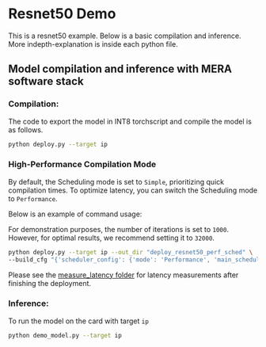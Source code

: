 # Resnet50 Demo

This is a resnet50 example. Below is a basic compilation and inference.
More indepth-explanation is inside each python file.

## Model compilation and inference with MERA software stack

### Compilation:

The code to export the model in INT8 torchscript and compile the model is as follows.
```bash
python deploy.py --target ip
```

### High-Performance Compilation Mode

By default, the Scheduling mode is set to `Simple`, prioritizing quick compilation times. To optimize latency, you can switch the Scheduling mode to `Performance`.

Below is an example of command usage:

For demonstration purposes, the number of iterations is set to `1000`. However, for optimal results, we recommend setting it to `32000`.

```bash
python deploy.py --target ip --out_dir "deploy_resnet50_perf_sched" \
--build_cfg "{'scheduler_config': {'mode': 'Performance', 'main_scheduling_iterations': 1000, 'progress_bars': true}}"
```

Please see the [measure_latency folder](../measure_latency) for latency measurements after finishing the deployment.

### Inference:

To run the model on the card with target `ip`

```bash
python demo_model.py --target ip
```
